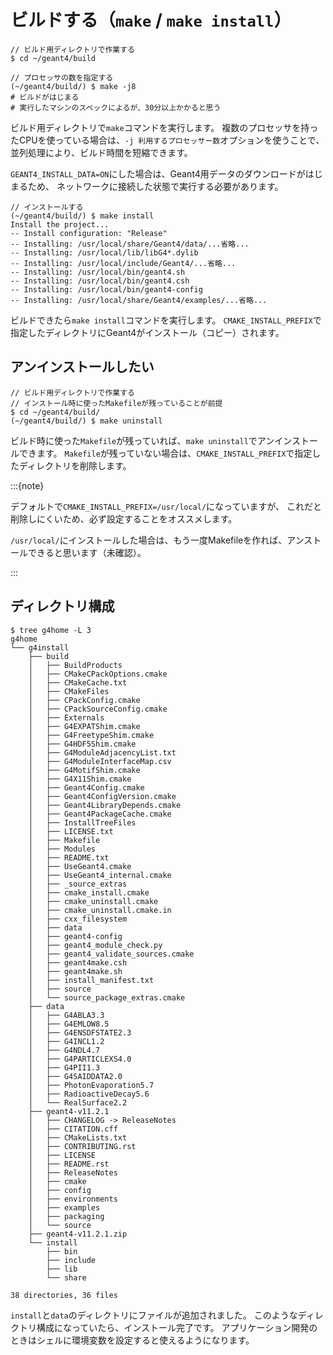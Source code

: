 # ビルドする（``make`` / ``make install``）

```console
// ビルド用ディレクトリで作業する
$ cd ~/geant4/build

// プロセッサの数を指定する
(~/geant4/build/) $ make -j8
# ビルドがはじまる
# 実行したマシンのスペックによるが、30分以上かかると思う
```

ビルド用ディレクトリで``make``コマンドを実行します。
複数のプロセッサを持ったCPUを使っている場合は、``-j 利用するプロセッサー数``オプションを使うことで、
並列処理により、ビルド時間を短縮できます。

``GEANT4_INSTALL_DATA=ON``にした場合は、Geant4用データのダウンロードがはじまるため、
ネットワークに接続した状態で実行する必要があります。

```console
// インストールする
(~/geant4/build/) $ make install
Install the project...
-- Install configuration: "Release"
-- Installing: /usr/local/share/Geant4/data/...省略...
-- Installing: /usr/local/lib/libG4*.dylib
-- Installing: /usr/local/include/Geant4/...省略...
-- Installing: /usr/local/bin/geant4.sh
-- Installing: /usr/local/bin/geant4.csh
-- Installing: /usr/local/bin/geant4-config
-- Installing: /usr/local/share/Geant4/examples/...省略...
```

ビルドできたら``make install``コマンドを実行します。
``CMAKE_INSTALL_PREFIX``で指定したディレクトリにGeant4がインストール（コピー）されます。

## アンインストールしたい

```console
// ビルド用ディレクトリで作業する
// インストール時に使ったMakefileが残っていることが前提
$ cd ~/geant4/build/
(~/geant4/build/) $ make uninstall
```

ビルド時に使った``Makefile``が残っていれば、``make uninstall``でアンインストールできます。
``Makefile``が残っていない場合は、``CMAKE_INSTALL_PREFIX``で指定したディレクトリを削除します。

:::{note}

デフォルトで``CMAKE_INSTALL_PREFIX=/usr/local/``になっていますが、
これだと削除しにくいため、必ず設定することをオススメします。

``/usr/local/``にインストールした場合は、もう一度Makefileを作れば、アンストールできると思います（未確認）。

:::

## ディレクトリ構成

```console
$ tree g4home -L 3
g4home
└── g4install
    ├── build
    │   ├── BuildProducts
    │   ├── CMakeCPackOptions.cmake
    │   ├── CMakeCache.txt
    │   ├── CMakeFiles
    │   ├── CPackConfig.cmake
    │   ├── CPackSourceConfig.cmake
    │   ├── Externals
    │   ├── G4EXPATShim.cmake
    │   ├── G4FreetypeShim.cmake
    │   ├── G4HDF5Shim.cmake
    │   ├── G4ModuleAdjacencyList.txt
    │   ├── G4ModuleInterfaceMap.csv
    │   ├── G4MotifShim.cmake
    │   ├── G4X11Shim.cmake
    │   ├── Geant4Config.cmake
    │   ├── Geant4ConfigVersion.cmake
    │   ├── Geant4LibraryDepends.cmake
    │   ├── Geant4PackageCache.cmake
    │   ├── InstallTreeFiles
    │   ├── LICENSE.txt
    │   ├── Makefile
    │   ├── Modules
    │   ├── README.txt
    │   ├── UseGeant4.cmake
    │   ├── UseGeant4_internal.cmake
    │   ├── _source_extras
    │   ├── cmake_install.cmake
    │   ├── cmake_uninstall.cmake
    │   ├── cmake_uninstall.cmake.in
    │   ├── cxx_filesystem
    │   ├── data
    │   ├── geant4-config
    │   ├── geant4_module_check.py
    │   ├── geant4_validate_sources.cmake
    │   ├── geant4make.csh
    │   ├── geant4make.sh
    │   ├── install_manifest.txt
    │   ├── source
    │   └── source_package_extras.cmake
    ├── data
    │   ├── G4ABLA3.3
    │   ├── G4EMLOW8.5
    │   ├── G4ENSDFSTATE2.3
    │   ├── G4INCL1.2
    │   ├── G4NDL4.7
    │   ├── G4PARTICLEXS4.0
    │   ├── G4PII1.3
    │   ├── G4SAIDDATA2.0
    │   ├── PhotonEvaporation5.7
    │   ├── RadioactiveDecay5.6
    │   └── RealSurface2.2
    ├── geant4-v11.2.1
    │   ├── CHANGELOG -> ReleaseNotes
    │   ├── CITATION.cff
    │   ├── CMakeLists.txt
    │   ├── CONTRIBUTING.rst
    │   ├── LICENSE
    │   ├── README.rst
    │   ├── ReleaseNotes
    │   ├── cmake
    │   ├── config
    │   ├── environments
    │   ├── examples
    │   ├── packaging
    │   └── source
    ├── geant4-v11.2.1.zip
    └── install
        ├── bin
        ├── include
        ├── lib
        └── share

38 directories, 36 files
```

``install``と``data``のディレクトリにファイルが追加されました。
このようなディレクトリ構成になっていたら、インストール完了です。
アプリケーション開発のときはシェルに環境変数を設定すると使えるようになります。
